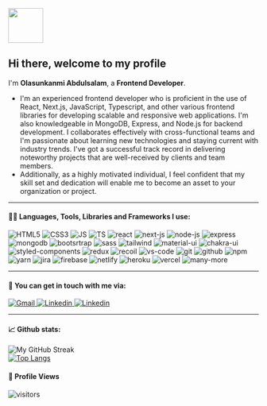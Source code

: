 <img src="https://cdn.jsdelivr.net/gh/Th3Wall/assets-cdn/PersonalGithubReadme/HandGreet.gif" height="70px" /> 

## Hi there, welcome to my profile

<p aligh="left">
  I'm <b>Olasunkanmi Abdulsalam</b>, a <b>Frontend Developer</b>.

* I'm an experienced frontend developer who is proficient in the use of React, Next.js, JavaScript, Typescript, and other various frontend libraries for developing scalable and responsive web applications. I'm also knowledgeable in MongoDB, Express, and Node.js for backend development. I collaborates effectively with cross-functional teams and I'm passionate about learning new technologies and staying current with industry trends. I've got a successful track record in delivering noteworthy projects that are well-received by clients and team members.
* Additionally, as a highly motivated individual, I feel confident that my skill set and dedication will enable me to become an asset to your organization or project.
</p>
<hr />

#### :man_technologist: Languages, Tools, Libraries and Frameworks I use:
<p>
 <img alt="HTML5" src="https://img.shields.io/badge/HTML5-E34F26?style=for-the-badge&logo=html5&logoColor=white" />
 <img alt="CSS3" src="https://img.shields.io/badge/CSS3-1572B6?style=for-the-badge&logo=css3&logoColor=white" />
 <img alt="JS" src="https://img.shields.io/badge/JavaScript-323330?style=for-the-badge&logo=javascript&logoColor=F7DF1E" />
 <img alt="TS" src="https://img.shields.io/badge/TypeScript-007ACC?style=for-the-badge&logo=typescript&logoColor=white" />
 <img alt="react" src="https://img.shields.io/badge/React-20232A?style=for-the-badge&logo=react&logoColor=61DAFB" />
 <img alt="next-js" src="https://img.shields.io/badge/next.js-000000?style=for-the-badge&logo=nextdotjs&logoColor=white" />
 <img alt="node-js" src="https://img.shields.io/badge/Node.js-339933?style=for-the-badge&logo=nodedotjs&logoColor=white" />
 <img alt="express" src="https://img.shields.io/badge/Express.js-000000?style=for-the-badge&logo=express&logoColor=white" />
 <img alt="mongodb" src="https://img.shields.io/badge/MongoDB-4EA94B?style=for-the-badge&logo=mongodb&logoColor=white" />
 <img alt="bootsrtrap" src="https://img.shields.io/badge/Bootstrap-563D7C?style=for-the-badge&logo=bootstrap&logoColor=white" />
 <img alt="sass" src="https://img.shields.io/badge/Sass-CC6699?style=for-the-badge&logo=sass&logoColor=white" />
 <img alt="tailwind" src="https://img.shields.io/badge/Tailwind_CSS-38B2AC?style=for-the-badge&logo=tailwind-css&logoColor=white" />
 <img alt="material-ui" src="https://img.shields.io/badge/Material%20UI-007FFF?style=for-the-badge&logo=mui&logoColor=white" />
 <img alt="chakra-ui" src="https://img.shields.io/badge/Chakra--UI-319795?style=for-the-badge&logo=chakra-ui&logoColor=white" />
  <img alt="styled-components" src="https://img.shields.io/badge/styled--components-DB7093?style=for-the-badge&logo=styled-components&logoColor=white" />
 <img alt="redux" src="https://img.shields.io/badge/Redux-593D88?style=for-the-badge&logo=redux&logoColor=white" />
  <img alt="recoil" src="https://img.shields.io/badge/Recoil-593D88?style=for-the-badge&logo=recoil&logoColor=white" />

 <img alt="vs-code" src="https://img.shields.io/badge/Visual_Studio_Code-0078D4?style=for-the-badge&logo=visual%20studio%20code&logoColor=white" />
 <img alt="git" src="https://img.shields.io/badge/GIT-E44C30?style=for-the-badge&logo=git&logoColor=white" />
 <img alt="github" src="https://img.shields.io/badge/GitHub-100000?style=for-the-badge&logo=github&logoColor=white" />
 <img alt="npm" src="https://img.shields.io/badge/npm-CB3837?style=for-the-badge&logo=npm&logoColor=white" />
 <img alt="yarn" src="https://img.shields.io/badge/Yarn-2C8EBB?style=for-the-badge&logo=yarn&logoColor=white" />
 <img alt="jira" src="https://img.shields.io/badge/Jira-0052CC?style=for-the-badge&logo=Jira&logoColor=white" />
 <img alt="firebase" src="https://img.shields.io/badge/firebase-ffca28?style=for-the-badge&logo=firebase&logoColor=black" />
 <img alt="netlify" src="https://img.shields.io/badge/Netlify-00C7B7?style=for-the-badge&logo=netlify&logoColor=white" />
 <img alt="heroku" src="https://img.shields.io/badge/Heroku-430098?style=for-the-badge&logo=heroku&logoColor=white" />
 <img alt="vercel" src="https://img.shields.io/badge/Vercel-000000?style=for-the-badge&logo=vercel&logoColor=white" />
 <img alt="many-more" src="https://img.shields.io/badge/-AND%20MORE...-midnightblue?style=for-the-badge" />
</p>
<hr />
 
#### :compass: You can get in touch with me via:
<a href="mailto:olasunkanmiaq@gmail.com" target="_blank" rel="nofollow">
 <img alt="Gmail" src="https://img.shields.io/badge/Gmail-D14836?style=for-the-badge&logo=gmail&logoColor=white" />
</a>
<a href="https://www.linkedin.com/in/aqo" target="_blank" rel="nofollow">
 <img alt="Linkedin" src="https://img.shields.io/badge/LinkedIn-0077B5?style=for-the-badge&logo=linkedin&logoColor=white" />
</a>
<a href="https://wa.me/2349098419054" target="_blank" rel="nofollow">
 <img alt="Linkedin" src="https://img.shields.io/badge/WhatsApp-25D366?style=for-the-badge&logo=whatsapp&logoColor=white" />
</a>
<hr />

#### :chart_with_upwards_trend: Github stats:
![My GitHub Streak](http://github-readme-streak-stats.herokuapp.com?user=olasunkanmi1&hide_border=true&theme=black-ice&background=3D3D3D&stroke=00E6FE)
<br />
[![Top Langs](https://github-readme-stats.vercel.app/api/top-langs/?username=olasunkanmi1&layout=compact&theme=radical)](https://github.com/anuraghazra/github-readme-stats)
 <br />
#### :eyes: Profile Views
![visitors](https://komarev.com/ghpvc/?username=olasunkanmi1&color=blueviolet&style=flat-square&label=PROFILE+VIEWS)
